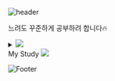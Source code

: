 ![header](https://capsule-render.vercel.app/api?type=waving&color=0:fe988e,100:b2aefe&height=200&section=header&text=Leegeunpyo&fontSize=90&fontColor=ffffff)

느려도 꾸준하게 공부하려 합니다🔥
<details>
Follow me👋
<summary><a href="https://www.instagram.com/2__geunpyo/"><img src="https://img.shields.io/badge/instagram-E4405F?style=flat-square&logo=instagram&logoColor=white"/></a></summary>
<summary><a href="https://github.com/rootTiket/"><img src="https://img.shields.io/badge/github-181717?style=flat-square&logo=github&logoColor=white"/></a></summary>
</details>
My Study
<img src="https://img.shields.io/badge/spring-6DB33F?style=flat-square&logo=spring&logoColor=white"/>

![Footer](https://capsule-render.vercel.app/api?type=waving&color==0:fe988e,100:b2aefe&height=200&section=footer)
